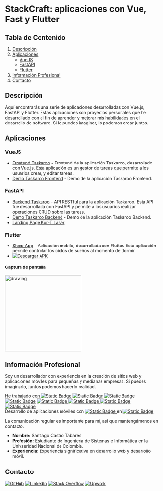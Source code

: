 # StackCraft: aplicaciones con Vue, Fast y Flutter

## Tabla de Contenido
1. [Descripción](#descripción)
2. [Aplicaciones](#aplicaciones)
    - [VueJS](#vuejs)
    - [FastAPI](#fastapi)
    - [Flutter](#flutter)
3. [Información Profesional](#información-profesional)
4. [Contacto](#contacto)

## Descripción
Aquí encontrarás una serie de aplicaciones desarrolladas con Vue.js, FastAPI y Flutter. Estas aplicaciones son proyectos personales que he desarrollado con el fin de aprender y mejorar mis habilidades en el desarrollo de software. Si lo puedes imaginar, lo podemos crear juntos.

## Aplicaciones

### VueJS
- [Frontend Taskaroo](https://github.com/sacastrot/taskaroo-frontend) - Frontend de la aplicación Taskaroo, desarrollado con Vue.js. Esta aplicación es un gestor de tareas que permite a los usuarios crear, y editar tareas.
- [Demo Taskaroo Frontend](https://youtu.be/w2v9pUeG8lo) - Demo de la aplicación Taskaroo Frontend.

### FastAPI
- [Backend Taskaroo](https://github.com/sacastrot/taskaroo-backend) - API RESTful para la aplicación Taskaroo. Esta API fue desarrollada con FastAPI y permite a los usuarios realizar operaciones CRUD sobre las tareas.
- [Demo Taskaroo Backend](https://www.youtube.com/watch?v=qD794SiPgqw) - Demo de la aplicación Taskaroo Backend.
- [Landing Page Kor-T Laser](https://kortlaser.organizador.seguridadsis.com/)

### Flutter
- [Sleep App](https://github.com/sacastrot/sleep-app/tree/main) - Aplicación mobile, desarrollada con Flutter. Esta aplicación permite controlar los ciclos de sueños al momento de dormir
- [![Descargar APK](https://img.shields.io/badge/Descargar-APK-green?style=flat-square&logo=android)](https://github.com/sacastrot/sleep-app/releases/download/v1.0.0/sleep.apk)


#### Captura de pantalla
<img src="https://github.com/sacastrot/sleep-app/assets/70394887/a7202167-b693-425e-83c8-1bcb7c83aa3c" alt="drawing" width="250"/>


## Información Profesional
Soy un desarrollador con experiencia en la creación de sitios web y aplicaciones móviles para pequeñas y medianas empresas. Si puedes imaginarlo, juntos podemos hacerlo realidad.


 He trabajado con [![Static Badge](https://img.shields.io/badge/VueJs-gray?style=flat&logo=vue.js&logoColor=green)](https://vuejs.org/) [![Static Badge](https://img.shields.io/badge/HTML-gray?style=flat&logo=html5&logoColor=red)](https://developer.mozilla.org/es/docs/Web/HTML)
 [![Static Badge](https://img.shields.io/badge/CSS-black?style=flat&logo=css3&logoColor=blue)
](https://developer.mozilla.org/es/docs/Web/CSS)[![Static Badge](https://img.shields.io/badge/Python-blue?style=flat&logo=python&logoColor=white)](https://www.python.org/) [![Static Badge](https://img.shields.io/badge/fastAPI-gray?style=flat&logo=fastAPI&logoColor=green)
](https://fastapi.tiangolo.com/) [![Static Badge](https://img.shields.io/badge/Django-gray?style=flat&logo=django&logoColor=green)
](https://www.djangoproject.com/) [![Static Badge](https://img.shields.io/badge/MongoDB-gray?style=flat&logo=mongodb&logoColor=green)
](https://www.mongodb.com/) [![Static Badge](https://img.shields.io/badge/MySQL-black?style=flat&logo=mysql&logoColor=white)
](https://www.mysql.com/)  
  Desarrollo de aplicaciones móviles con [![Static Badge](https://img.shields.io/badge/Flutter-gray?style=flat&logo=flutter&logoColor=blue)
](https://flutter.dev/) en [![Static Badge](https://img.shields.io/badge/Android-gray?style=flat&logo=android&logoColor=green)
](https://www.android.com/intl/es_es/)   


  La comunicación regular es importante para mí, así que mantengámonos en contacto.  

- **Nombre:** Santiago Castro Tabares
- **Profesión:** Estudiante de Ingeniería de Sistemas e Informática en la Univseridad Nacional de Colombia.
- **Experiencia:** Experiencia significativa en desarrollo web y desarrollo móvil.
  
## Contacto

[![GitHub](https://img.shields.io/badge/GitHub-Profile-blue?style=flat-square&logo=github)](https://github.com/sacastrot)
[![LinkedIn](https://img.shields.io/badge/LinkedIn-Profile-blue?style=flat-square&logo=linkedin)](https://www.linkedin.com/in/santiago-castro-tabares/)
[![Stack Overflow](https://img.shields.io/badge/Stack%20Overflow-Profile-blue?style=flat-square&logo=stackoverflow)](https://stackoverflow.com/users/19891867/santiago)
[![Upwork](https://img.shields.io/badge/Upwork-profile-blue?logo=upwork)](https://www.upwork.com/freelancers/~019756bad70c98fd9a?mp_source=share)

